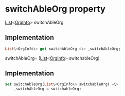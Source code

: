 


# switchAbleOrg property









[List](https:api.flutter.dev/flutter/dart-core/List-class.html)&lt;[OrgInfo](../../models_organization_org_info/OrgInfo-class.md)\> switchAbleOrg
  







## Implementation

```dart
List\<OrgInfo\> get switchAbleOrg =\> _switchAbleOrg;
```





switchAbleOrg=
([List](https:api.flutter.dev/flutter/dart-core/List-class.html)&lt;[OrgInfo](../../models_organization_org_info/OrgInfo-class.md)\> switchableOrg)  







## Implementation

```dart
set switchAbleOrg(List\<OrgInfo\> switchableOrg) =\>
    _switchAbleOrg = switchableOrg;
```







